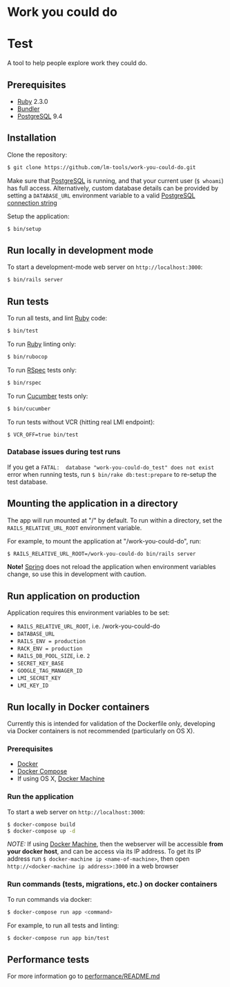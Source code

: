 # Work you could do
# Test
A tool to help people explore work they could do.

## Prerequisites
- [Ruby] 2.3.0
- [Bundler]
- [PostgreSQL] 9.4

## Installation

Clone the repository:

```sh
$ git clone https://github.com/lm-tools/work-you-could-do.git
```

Make sure that [PostgreSQL] is running, and that your current user (`$ whoami`)
has full access. Alternatively, custom database details can be provided by setting
a `DATABASE_URL` environment variable to a valid [PostgreSQL connection string]

Setup the application:

```sh
$ bin/setup
```

## Run locally in development mode

To start a development-mode web server on `http://localhost:3000`:

```sh
$ bin/rails server
```

## Run tests

To run all tests, and lint [Ruby] code:
```sh
$ bin/test
```

To run [Ruby] linting only:
```sh
$ bin/rubocop
```

To run [RSpec] tests only:
```sh
$ bin/rspec
```

To run [Cucumber] tests only:
```sh
$ bin/cucumber
```

To run tests without VCR (hitting real LMI endpoint):
```
$ VCR_OFF=true bin/test
```

### Database issues during test runs

If you get a `FATAL:  database "work-you-could-do_test" does not exist` error
when running tests, run `$ bin/rake db:test:prepare` to re-setup the test
database.

## Mounting the application in a directory

The app will run mounted at "/" by default. To run within a directory, set the
`RAILS_RELATIVE_URL_ROOT` environment variable.

For example, to mount the application at "/work-you-could-do", run:

```sh
$ RAILS_RELATIVE_URL_ROOT=/work-you-could-do bin/rails server
```

**Note!** [Spring] does not reload the application when environment variables
change, so use this in development with caution.


## Run application on production

Application requires this environment variables to be set:

* `RAILS_RELATIVE_URL_ROOT`, i.e. /work-you-could-do
* `DATABASE_URL`
* `RAILS_ENV = production`
* `RACK_ENV = production`
* `RAILS_DB_POOL_SIZE`, i.e. `2`
* `SECRET_KEY_BASE`
* `GOOGLE_TAG_MANAGER_ID`
* `LMI_SECRET_KEY`
* `LMI_KEY_ID`

## Run locally in Docker containers

Currently this is intended for validation of the Dockerfile only, developing
via Docker containers is not recommended (particularly on OS X).

### Prerequisites
- [Docker]
- [Docker Compose]
- If using OS X, [Docker Machine]

### Run the application
To start a web server on `http://localhost:3000`:

```sh
$ docker-compose build
$ docker-compose up -d
```

*NOTE:* If using [Docker Machine], then the webserver will be accessible
**from your docker host**, and can be access via its IP address. To get its IP address
run `$ docker-machine ip <name-of-machine>`, then open
`http://<docker-machine ip address>:3000` in a web browser

### Run commands (tests, migrations, etc.) on docker containers

To run commands via docker:

```sh
$ docker-compose run app <command>
```

For example, to run all tests and linting:

```sh
$ docker-compose run app bin/test
```

## Performance tests

For more information go to [performance/README.md][performance/README.md]

[Bundler]: http://bundler.io/
[Ruby]: https://www.ruby-lang.org/
[performance/README.md]: performance/README.md
[PostgreSQL]: http://www.postgresql.org/
[PostgreSQL connection string]: http://www.postgresql.org/docs/9.4/static/libpq-connect.html#AEN41221
[RSpec]: http://rspec.info/
[Cucumber]: https://cucumber.io/
[Docker]: https://www.docker.com/
[Docker Compose]: https://www.docker.com/products/docker-compose
[Docker Machine]: https://www.docker.com/products/docker-machine
[Spring]: https://github.com/rails/spring
